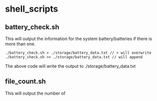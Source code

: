 # shell_scripts

## battery_check.sh

This will output the information for the system battery/batteries if there is more than one.

```
./battery_check.sh > ./storage/battery_data.txt // > will overwrite
./battery_check.sh >> ./storage/battery_data.txt // will append
```
The above code will write the output to ./storage/battery_data.txt

## file_count.sh

This will output the number of
